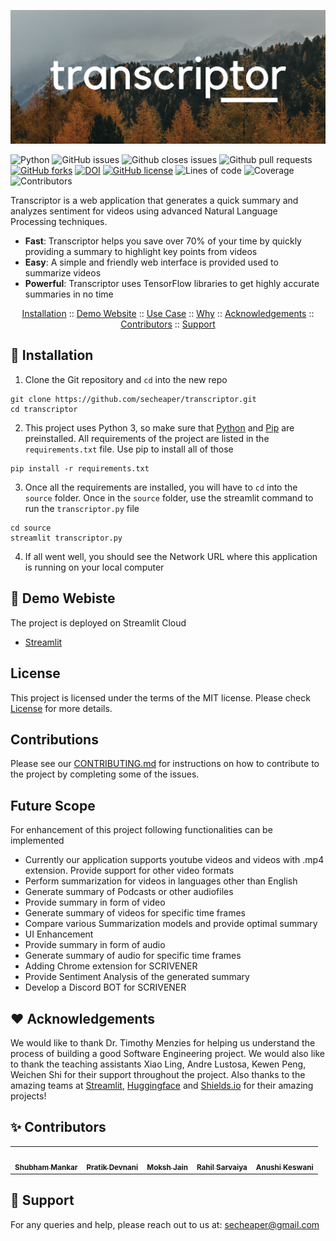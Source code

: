 <p align="center"><img width="700" src="./media/logo/Transcriptor.png"></p>

![Python](https://img.shields.io/badge/python-3670A0?style=flat&logo=python&logoColor=ffdd54)
![GitHub issues](https://img.shields.io/github/issues-raw/secheaper/transcriptor)
![Github closes issues](https://img.shields.io/github/issues-closed-raw/secheaper/transcriptor)
![Github pull requests](https://img.shields.io/github/issues-pr/secheaper/transcriptor)
[![GitHub forks](https://img.shields.io/github/forks/secheaper/transcriptor)](https://github.com/secheaper/transcriptor/network)
[![DOI](https://zenodo.org/badge/415427314.svg)](https://zenodo.org/badge/latestdoi/415427314)
[![GitHub license](https://img.shields.io/github/license/anshulp2912/scrivener)](https://github.com/anshulp2912/scrivener/blob/main/LICENSE)
![Lines of code](https://img.shields.io/badge/Lines%20of%20Code-1K-blue)
![Coverage](https://img.shields.io/badge/Coverage-97%25-red)
![Contributors](https://img.shields.io/badge/Contributors-5-yellowgreen)

Transcriptor is a web application that generates a quick summary and analyzes sentiment for videos using advanced Natural Language Processing techniques. 
- **Fast**: Transcriptor helps you save over 70% of your time by quickly providing a summary to highlight key points from videos
- **Easy**: A simple and friendly web interface is provided used to summarize videos 
- **Powerful**: Transcriptor uses TensorFlow libraries to get highly accurate summaries in no time

<p align="center">
  <a href="#rocket-installation">Installation</a>
  ::
  <a href="#sunflower-demo-website">Demo Website</a>
  ::
  <a href="#thought_balloon-use-case">Use Case</a>
  ::
  <a href="#page_facing_up-why">Why</a>	
   ::
  <a href="#heart-acknowledgements">Acknowledgements</a>
  ::
  <a href="#sparkles-contributors">Contributors</a>
    ::
  <a href="#email-support">Support</a>
</p>

:rocket: Installation
---
1. Clone the Git repository and `cd` into the new repo
```
git clone https://github.com/secheaper/transcriptor.git
cd transcriptor
```
2. This project uses Python 3, so make sure that [Python](https://www.python.org/downloads/) and [Pip](https://pip.pypa.io/en/stable/installation/) are preinstalled. All requirements of the project are listed in the ```requirements.txt``` file. Use pip to install all of those
```
pip install -r requirements.txt
```
3. Once all the requirements are installed, you will have to ```cd``` into the ```source``` folder. Once in the ```source``` folder, use the streamlit command to run the ```transcriptor.py``` file
```
cd source
streamlit transcriptor.py
```
4. If all went well, you should see the Network URL where this application is running on your local computer

:sunflower: Demo Webiste
---
The project is deployed on Streamlit Cloud
- [Streamlit](https://share.streamlit.io/secheaper/transcriptor/main/source/transcriptor.py)

## License <a name="License"></a>
This project is licensed under the terms of the MIT license. Please check [License](https://github.com/anshulp2912/scrivener/blob/main/LICENSE) for more details.

## Contributions <a name="Contributions"></a>
Please see our [CONTRIBUTING.md](https://github.com/anshulp2912/scrivener/blob/main/CONTRIBUTING.md) for instructions on how to contribute to the project by completing some of the issues.

## Future Scope <a name="FutureScope"></a>
For enhancement of this project following functionalities can be implemented
- Currently our application supports youtube videos and videos with .mp4 extension. Provide support for other video formats
- Perform summarization for videos in languages other than English
- Generate summary of Podcasts or other audiofiles
- Provide summary in form of video
- Generate summary of videos for specific time frames
- Compare various Summarization models and provide optimal summary
- UI Enhancement
- Provide summary in form of audio
- Generate summary of audio for specific time frames
- Adding Chrome extension for SCRIVENER
- Provide Sentiment Analysis of the generated summary
- Develop a Discord BOT for SCRIVENER

:heart: Acknowledgements
---
We would like to thank Dr. Timothy Menzies for helping us understand the process of building a good Software Engineering project. We would also like to thank the teaching assistants Xiao Ling, Andre Lustosa, Kewen Peng, Weichen Shi for their support throughout the project. Also thanks to the amazing teams at [Streamlit](https://streamlit.io/), [Huggingface](https://huggingface.co/) and [Shields.io](https://shields.io/) for their amazing projects!

:sparkles: Contributors
---

<table>
  <tr>
    <td align="center"><a href="http://www.shubhammankar.com/"><img src="https://avatars.githubusercontent.com/u/29366125?v=4" width="75px;" alt=""/><br /><sub><b>Shubham Mankar</b></sub></a></td>
    <td align="center"><a href="https://github.com/pratikdevnani"><img src="https://avatars.githubusercontent.com/u/43350493?v=4" width="75px;" alt=""/><br /><sub><b>Pratik Devnani</b></sub></a><br /></td>
    <td align="center"><a href="https://github.com/moksh98"><img src="https://avatars.githubusercontent.com/u/29693765?v=4" width="75px;" alt=""/><br /><sub><b>Moksh Jain</b></sub></a><br /></td>
    <td align="center"><a href="https://rahilsarvaiya.tech/"><img src="https://avatars0.githubusercontent.com/u/32304956?v=4" width="75px;" alt=""/><br /><sub><b>Rahil Sarvaiya</b></sub></a><br /></td>
    <td align="center"><a href="https://github.com/annie0467"><img src="https://avatars.githubusercontent.com/u/17164255?v=4" width="75px;" alt=""/><br /><sub><b>Anushi Keswani</b></sub></a><br /></td>
  </tr>
</table>

:email: Support
---

For any queries and help, please reach out to us at: secheaper@gmail.com
